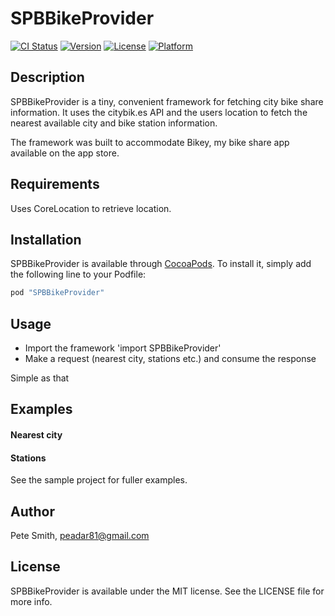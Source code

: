 # SPBBikeProvider

[![CI Status](https://travis-ci.org/superpeteblaze/SPBBikeProvider.svg?branch=master)](https://travis-ci.org/superpeteblaze/SPBBikeProvider)
[![Version](https://img.shields.io/cocoapods/v/SPBBikeProvider.svg?style=flat)](http://cocoapods.org/pods/SPBBikeProvider)
[![License](https://img.shields.io/cocoapods/l/SPBBikeProvider.svg?style=flat)](http://cocoapods.org/pods/SPBBikeProvider)
[![Platform](https://img.shields.io/cocoapods/p/SPBBikeProvider.svg?style=flat)](http://cocoapods.org/pods/SPBBikeProvider)

## Description
SPBBikeProvider is a tiny, convenient framework for fetching city bike share information.
It uses the citybik.es API and the users location to fetch the nearest available city and
bike station information.

The framework was built to accommodate Bikey, my bike share app available on the app store.

## Requirements

Uses CoreLocation to retrieve location.

## Installation

SPBBikeProvider is available through [CocoaPods](http://cocoapods.org). To install
it, simply add the following line to your Podfile:

```ruby
pod "SPBBikeProvider"
```

## Usage

* Import the framework 'import SPBBikeProvider'
* Make a request (nearest city, stations etc.) and consume the response

Simple as that

## Examples

#### Nearest city

#### Stations

See the sample project for fuller examples.

## Author

Pete Smith, peadar81@gmail.com

## License

SPBBikeProvider is available under the MIT license. See the LICENSE file for more info.

